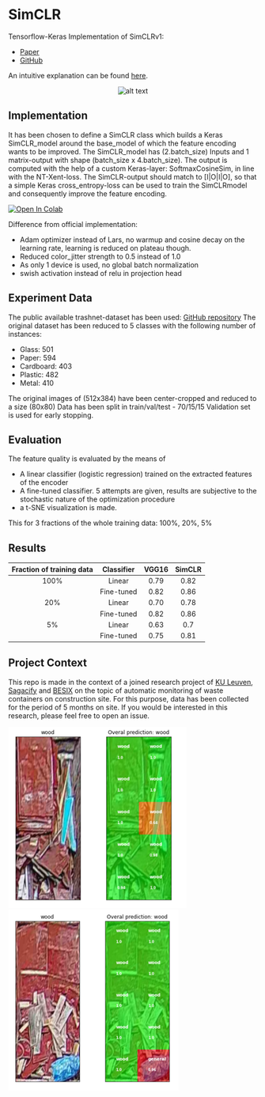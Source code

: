 # SimCLR
Tensorflow-Keras Implementation of SimCLRv1:
  * [Paper](https://arxiv.org/abs/2002.05709)
  * [GitHub](https://github.com/google-research/simclr)

An intuitive explanation can be found [here](https://amitness.com/2020/03/illustrated-simclr/).

<p align="center">
  <img src="https://camo.githubusercontent.com/d92c0e914af70fe618cf3ea555e2da1737d84bc4/68747470733a2f2f312e62702e626c6f6773706f742e636f6d2f2d2d764834504b704539596f2f586f3461324259657276492f414141414141414146704d2f766146447750584f79416f6b4143385868383532447a4f67457332324e68625877434c63424741735948512f73313630302f696d616765342e676966" alt="alt text" width="300"/>
</p>


## Implementation

It has been chosen to define a SimCLR class which builds a Keras SimCLR_model around the base_model of which the feature encoding wants to be improved. The SimCLR_model has (2.batch_size) Inputs and 1 matrix-output with shape (batch_size x 4.batch_size). The output is computed with the help of a custom Keras-layer: SoftmaxCosineSim, in line with the NT-Xent-loss. The SimCLR-output should match to [I|O|I|O], so that a simple Keras cross_entropy-loss can be used to train the SimCLRmodel and consequently improve the feature encoding.

[![Open In Colab](https://colab.research.google.com/assets/colab-badge.svg)](https://github.com/mwdhont/SimCLRv1-keras-tensorflow/blob/master/2_model_SimCLR.ipynb)


Difference from official implementation:
  * Adam optimizer instead of Lars, no warmup and cosine decay on the learning rate, learning is reduced on plateau though.
  * Reduced color_jitter strength to 0.5 instead of 1.0
  * As only 1 device is used, no global batch normalization
  * swish activation instead of relu in projection head

## Experiment Data

The public available trashnet-dataset has been used: [GitHub repository](https://github.com/garythung/trashnet)
The original dataset has been reduced to 5 classes with the following number of instances:
  * Glass: 501
  * Paper: 594
  * Cardboard: 403
  * Plastic: 482
  * Metal: 410

The original images of (512x384) have been center-cropped and reduced to a size (80x80)
Data has been split in train/val/test - 70/15/15
Validation set is used for early stopping.

## Evaluation

The feature quality is evaluated by the means of
  * A linear classifier (logistic regression) trained on the extracted features of the encoder
  * A fine-tuned classifier. 5 attempts are given, results are subjective to the stochastic nature of the optimization procedure
  * a t-SNE visualization is made.

This for 3 fractions of the whole training data: 100%, 20%, 5%



## Results



|   Fraction of training data   |  Classifier   | VGG16      |  SimCLR |
|:----------:|:-------------:|:-------------:|:------:|
| 100% | Linear | 0.79 | 0.82
|      | Fine-tuned | 0.82 | 0.86
| 20% | Linear | 0.70 | 0.78
|      | Fine-tuned | 0.82 | 0.86
| 5% | Linear | 0.63 | 0.7
|      | Fine-tuned | 0.75 | 0.81




## Project Context

This repo is made in the context of a joined research project of [KU Leuven](https://www.kuleuven.be/kuleuven/), [Sagacify](https://sagacify.com/) and [BESIX](https://www.besix.com/en) on the topic of automatic monitoring of waste containers on construction site. For this purpose, data has been collected for the period of 5 months on site. If you would be interested in this research, please feel free to open an issue.


![alt text](/img/container1.png) ![alt text](/img/container2.png)

